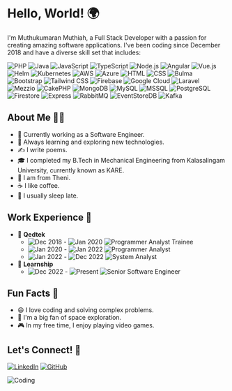 # Hello, World! 🌍

I'm Muthukumaran Muthiah, a Full Stack Developer with a passion for creating amazing software applications. I've been coding since December 2018 and have a diverse skill set that includes:

![PHP](https://img.shields.io/badge/PHP-777BB4?style=for-the-badge&logo=php&logoColor=white)
![Java](https://img.shields.io/badge/Java-007396?style=for-the-badge&logo=java&logoColor=white)
![JavaScript](https://img.shields.io/badge/JavaScript-F7DF1E?style=for-the-badge&logo=javascript&logoColor=black)
![TypeScript](https://img.shields.io/badge/TypeScript-3279c6?style=for-the-badge&logo=typescript&logoColor=white)
![Node.js](https://img.shields.io/badge/Node.js-339933?style=for-the-badge&logo=nodedotjs&logoColor=white)
![Angular](https://img.shields.io/badge/Angular-DD0031?style=for-the-badge&logo=angular&logoColor=white)
![Vue.js](https://img.shields.io/badge/Vue.js-4FC08D?style=for-the-badge&logo=vue.js&logoColor=white)
![Helm](https://img.shields.io/badge/Helm-0F1689?style=for-the-badge&logo=helm&logoColor=white)
![Kubernetes](https://img.shields.io/badge/Kubernetes-326CE5?style=for-the-badge&logo=kubernetes&logoColor=white)
![AWS](https://img.shields.io/badge/AWS-232F3E?style=for-the-badge&logo=amazon-aws&logoColor=white)
![Azure](https://img.shields.io/badge/Azure-0078D4?style=for-the-badge&logo=microsoft-azure&logoColor=white)
![HTML](https://img.shields.io/badge/HTML5-E34F26?style=for-the-badge&logo=html5&logoColor=white)
![CSS](https://img.shields.io/badge/CSS3-1572B6?style=for-the-badge&logo=css3&logoColor=white)
![Bulma](https://img.shields.io/badge/Bulma-00D1B2?style=for-the-badge&logo=bulma&logoColor=white)
![Bootstrap](https://img.shields.io/badge/Bootstrap-563D7C?style=for-the-badge&logo=bootstrap&logoColor=white)
![Tailwind CSS](https://img.shields.io/badge/Tailwind_CSS-38B2AC?style=for-the-badge&logo=tailwind-css&logoColor=white)
![Firebase](https://img.shields.io/badge/Firebase-FFCA28?style=for-the-badge&logo=firebase&logoColor=black)
![Google Cloud](https://img.shields.io/badge/Google_Cloud-4285F4?style=for-the-badge&logo=google-cloud&logoColor=white)
![Laravel](https://img.shields.io/badge/Laravel-FF2D20?style=for-the-badge&logo=laravel&logoColor=white)
![Mezzio](https://img.shields.io/badge/Mezzio-FF9900?style=for-the-badge&logo=mezzio&logoColor=white)
![CakePHP](https://img.shields.io/badge/CakePHP-D33C43?style=for-the-badge&logo=cakephp&logoColor=white)
![MongoDB](https://img.shields.io/badge/MongoDB-47A248?style=for-the-badge&logo=mongodb&logoColor=white)
![MySQL](https://img.shields.io/badge/MySQL-4479A1?style=for-the-badge&logo=mysql&logoColor=white)
![MSSQL](https://img.shields.io/badge/Microsoft_SQL_Server-CC2927?style=for-the-badge&logo=microsoft-sql-server&logoColor=white)
![PostgreSQL](https://img.shields.io/badge/PostgreSQL-336791?style=for-the-badge&logo=postgresql&logoColor=white)
![Firestore](https://img.shields.io/badge/Firestore-FFCA28?style=for-the-badge&logo=firebase&logoColor=black)
![Express](https://img.shields.io/badge/Express-000000?style=for-the-badge&logo=express&logoColor=white)
![RabbitMQ](https://img.shields.io/badge/RabbitMQ-FF6600?style=for-the-badge&logo=rabbitmq&logoColor=white)
![EventStoreDB](https://img.shields.io/badge/EventStoreDB-5AB552?style=for-the-badge&logo=eventstore&logoColor=white)
![Kafka](https://img.shields.io/badge/Apache_Kafka-231F20?style=for-the-badge&logo=apache-kafka&logoColor=white)

## About Me 🧑‍💻

- 💼 Currently working as a Software Engineer.
- 🌱 Always learning and exploring new technologies.
- ✍️ I write poems.
- 🎓 I completed my B.Tech in Mechanical Engineering from Kalasalingam University, currently known as KARE.
- 🏡 I am from Theni.
- ☕ I like coffee.
- 🌙 I usually sleep late.

## Work Experience 💼

- 🏢 **Qedtek**
  - ![Dec 2018](https://img.shields.io/badge/Dec_2018-FF5733?style=for-the-badge) - ![Jan 2020](https://img.shields.io/badge/Jan_2020-FF5733?style=for-the-badge) ![Programmer Analyst Trainee](https://img.shields.io/badge/🖥️-Programmer_Analyst_Trainee-FF5733?style=for-the-badge) 
  - ![Jan 2020](https://img.shields.io/badge/Jan_2020-FF5733?style=for-the-badge) - ![Jan 2022](https://img.shields.io/badge/Jan_2022-FF5733?style=for-the-badge) ![Programmer Analyst](https://img.shields.io/badge/💼-Programmer_Analyst-FF5733?style=for-the-badge) 
  - ![Jan 2022](https://img.shields.io/badge/Jan_2022-FF5733?style=for-the-badge) - ![Dec 2022](https://img.shields.io/badge/Dec_2022-FF5733?style=for-the-badge) ![System Analyst](https://img.shields.io/badge/🖥️-System_Analyst-FF5733?style=for-the-badge)
- 🏢 **Learnship**
  - ![Dec 2022](https://img.shields.io/badge/Dec_2022-FF5733?style=for-the-badge) - ![Present](https://img.shields.io/badge/Present-FF5733?style=for-the-badge) ![Senior Software Engineer](https://img.shields.io/badge/💼-Senior_Software_Engineer-FF5733?style=for-the-badge) 

## Fun Facts 🎉

- 😄 I love coding and solving complex problems.
- 🚀 I'm a big fan of space exploration.
- 🎮 In my free time, I enjoy playing video games.

## Let's Connect! 🤝

[![LinkedIn](https://img.shields.io/badge/LinkedIn-0077B5?style=for-the-badge&logo=linkedin&logoColor=white)](https://www.linkedin.com/in/muthukumaran-m)
[![GitHub](https://img.shields.io/badge/GitHub-181717?style=for-the-badge&logo=github&logoColor=white)](https://github.com/muthukumaran-muthiah)

![Coding](https://i.giphy.com/media/v1.Y2lkPTc5MGI3NjExcGRvemZ3N3IwMTA3c3kxNmpmenFlZWVkcndoYnJrbnlrdzFrOTh5dCZlcD12MV9pbnRlcm5hbF9naWZfYnlfaWQmY3Q9Zw/RbDKaczqWovIugyJmW/giphy.gif)
